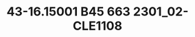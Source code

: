 ---
title: 43-16.15001 B45 663 2301_02-CLE1108
image: 43-16.15001 B45 663 2301_02-CLE1108.jpg
brand: thumbs
layout: vestito
---